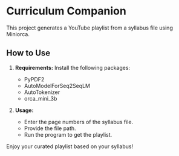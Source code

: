 # Curriculum Companion

This project generates a YouTube playlist from a syllabus file using Miniorca.

## How to Use

1. **Requirements:** Install the following packages:
   - PyPDF2
   - AutoModelForSeq2SeqLM
   - AutoTokenizer
   - orca_mini_3b

2. **Usage:**
   - Enter the page numbers of the syllabus file.
   - Provide the file path.
   - Run the program to get the playlist.

Enjoy your curated playlist based on your syllabus!
